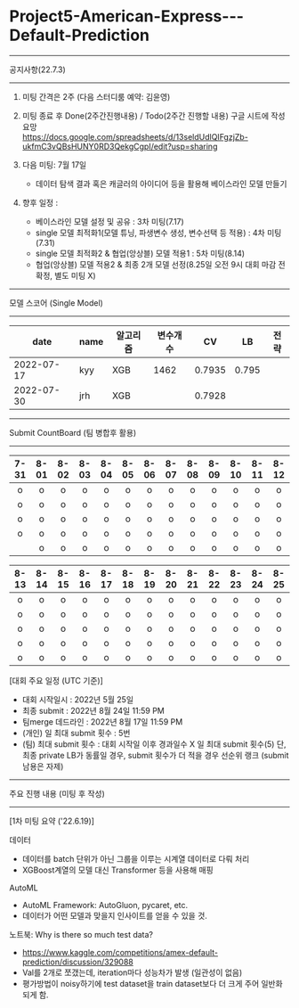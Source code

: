 # Project5-American-Express---Default-Prediction



<hr />
공지사항(22.7.3)
<hr />    

1. 미팅 간격은 2주 (다음 스터디룸 예약: 김윤영)  

2. 미팅 종료 후 Done(2주간진행내용) / Todo(2주간 진행할 내용) 구글 시트에 작성 요망      
   https://docs.google.com/spreadsheets/d/13seldUdlQIFgzjZb-ukfmC3vQBsHUNY0RD3QekgCgpI/edit?usp=sharing  
   
3. 다음 미팅: 7월 17일  
   - 데이터 탐색 결과 혹은 캐글러의 아이디어 등을 활용해 베이스라인 모델 만들기  
   
4. 향후 일정 :  
   - 베이스라인 모델 설정 및 공유 : 3차 미팅(7.17)
   - single 모델 최적화1(모델 튜닝, 파생변수 생성, 변수선택 등 적용) : 4차 미팅(7.31)
   - single 모델 최적화2 & 협업(앙상블) 모델 적용1 : 5차 미팅(8.14)
   - 협업(앙상블) 모델 적용2 & 최종 2개 모델 선정(8.25일 오전 9시 대회 마감 전 확정, 별도 미팅 X)


<hr />
모델 스코어 (Single Model)
<hr />

| date| name | 알고리즘 | 변수개수 | CV | LB | 전략 |
|-----|------|---------|---------|----|-----|-----|
| 2022-07-17 | kyy | XGB | 1462 | 0.7935 | 0.795  |  |
| 2022-07-30 | jrh | XGB |  | 0.7928 |  |  |


<hr />
Submit CountBoard (팀 병합후 활용)
<hr />

| 7-31 | 8-01 | 8-02 | 8-03 | 8-04 | 8-05 | 8-06 | 8-07 | 8-08 | 8-09 | 8-10 | 8-11 | 8-12 |
|:----:|:----:|:----:|:----:|:----:|:----:|:----:|:----:|:----:|:----:|:----:|:----:|:----:|
|   o  |   o  |   o  |   o  |  o   |   o  |   o  |   o  |   o  |   o  |   o  |  o   |   o  |
|   o  |   o  |   o  |   o  |  o   |   o  |   o  |   o  |   o  |   o  |   o  |  o   |   o  |
|   o  |   o  |   o  |   o  |  o   |   o  |   o  |   o  |   o  |   o  |   o  |  o   |   o  |
|   o  |   o  |   o  |   o  |  o   |   o  |   o  |   o  |   o  |   o  |   o  |  o   |   o  |
|      |   o  |   o  |   o  |  o   |   o  |   o  |   o  |   o  |   o  |   o  |  o   |   o  |

| 8-13 | 8-14 | 8-15 | 8-16 | 8-17 | 8-18 | 8-19 | 8-20 | 8-21 | 8-22 | 8-23 | 8-24 | 8-25 |
|:----:|:----:|:----:|:----:|:----:|:----:|:----:|:----:|:----:|:----:|:----:|:----:|:----:|
|   o  |   o  |   o  |   o  |  o   |   o  |   o  |   o  |   o  |   o  |   o  |  o   |   o  |
|   o  |   o  |   o  |   o  |  o   |   o  |   o  |   o  |   o  |   o  |   o  |  o   |  o   | 
|   o  |   o  |   o  |   o  |  o   |   o  |   o  |   o  |   o  |   o  |   o  |  o   |  o   | 
|   o  |   o  |   o  |   o  |  o   |   o  |   o  |   o  |   o  |   o  |   o  |  o   |  o   | 
|   o  |   o  |   o  |   o  |  o   |   o  |   o  |   o  |   o  |   o  |   o  |  o   |  o   | 


[대회 주요 일정 (UTC 기준)]
- 대회 시작일시 : 2022년 5월 25일 
- 최종 submit : 2022년 8월 24일 11:59 PM
- 팀merge 데드라인 : 2022년 8월 17일 11:59 PM
- (개인) 일 최대 submit 횟수 : 5번 
- (팀) 최대 submit 횟수 : 대회 시작일 이후 경과일수 X 일 최대 submit 횟수(5)
  단, 최종 private LB가 동률일 경우, submit 횟수가 더 적을 경우 선순위 랭크 (submit 남용은 자제)
  
 
<hr />
주요 진행 내용 (미팅 후 작성)
<hr />

[1차 미팅 요약 ('22.6.19)]

데이터
- 데이터를 batch 단위가 아닌 그룹을 이루는 시계열 데이터로 다뤄 처리
- XGBoost계열의 모델 대신 Transformer 등을 사용해 매핑 

AutoML
- AutoML Framework: AutoGluon, pycaret, etc.
- 데이터가 어떤 모델과 맞을지 인사이트를 얻을 수 있을 것.

노트북: Why is there so much test data?
- https://www.kaggle.com/competitions/amex-default-prediction/discussion/329088
- Val를 2개로 쪼갰는데, iteration마다 성능차가 발생 (일관성이 없음)
- 평가방법이 noisy하기에 test dataset을 train dataset보다 더 크게 주어 일반화되게 함.

